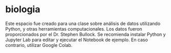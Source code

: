 # biologia
Este espacio fue creado para una clase sobre análisis de datos utilizando Python, y otras herramientas computacionales. Los datos fueron proporcionados por el Dr. Stephen Bullock.
Se recomienda instalar Python y Jupyter Lab para editar y ejecutar el Notebook de ejemplo. En caso contrario, utilizar Google Colab.
